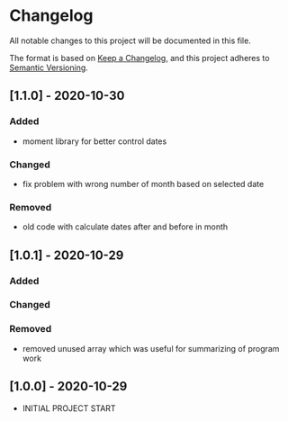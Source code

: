 # Changelog

All notable changes to this project will be documented in this file.

The format is based on [Keep a Changelog](https://keepachangelog.com/en/1.0.0/),
and this project adheres to [Semantic Versioning](https://semver.org/spec/v2.0.0.html).

## [1.1.0] - 2020-10-30

### Added

- moment library for better control dates

### Changed

- fix problem with wrong number of month based on selected date

### Removed

- old code with calculate dates after and before in month

## [1.0.1] - 2020-10-29

### Added

### Changed

### Removed

- removed unused array which was useful for summarizing of program work

## [1.0.0] - 2020-10-29

- INITIAL PROJECT START
